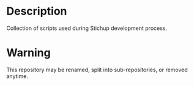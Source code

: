 # Description
Collection of scripts used during Stichup development process.

# Warning
This repository may be renamed, split into sub-repositories, or removed anytime.
